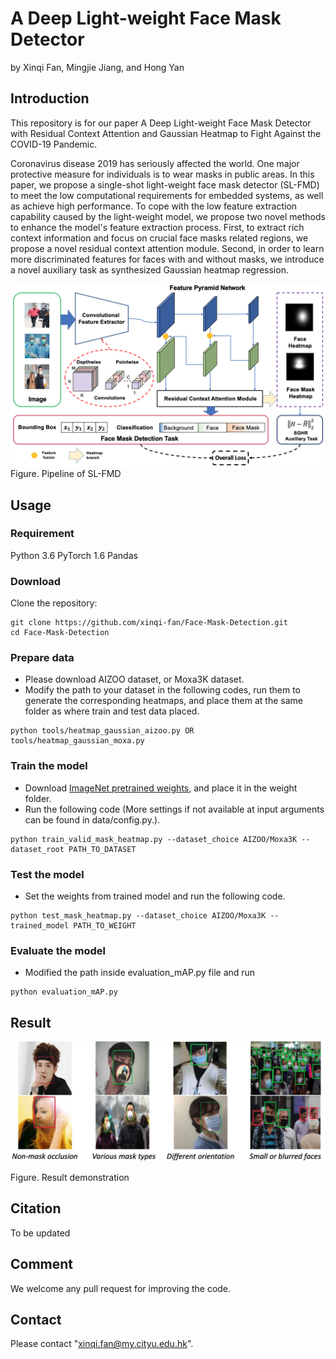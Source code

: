 # A Deep Light-weight Face Mask Detector

by Xinqi Fan, Mingjie Jiang, and Hong Yan

## Introduction
This repository is for our paper A Deep Light-weight Face Mask Detector with Residual Context Attention and Gaussian Heatmap to Fight Against the COVID-19 Pandemic. 

Coronavirus disease 2019 has seriously affected the world. One major protective measure for individuals is to wear masks in public areas. In this paper, we propose a single-shot light-weight face mask detector (SL-FMD) to meet the low computational requirements for embedded systems, as well as achieve high performance. To cope with the low feature extraction capability caused by the light-weight model, we propose two novel methods to enhance the model's feature extraction process. First, to extract rich context information and focus on crucial face masks related regions, we propose a novel residual context attention module. Second, in order to learn more discriminated features for faces with and without masks, we introduce a novel auxiliary task as synthesized Gaussian heatmap regression.

![](https://github.com/xinqi-fan/Face-Mask-Detection/blob/main/figure/pipeline.png)
Figure. Pipeline of SL-FMD

## Usage
### Requirement
Python 3.6
PyTorch 1.6
Pandas


### Download
Clone the repository:
```
git clone https://github.com/xinqi-fan/Face-Mask-Detection.git
cd Face-Mask-Detection
```

### Prepare data

* Please download AIZOO dataset, or Moxa3K dataset.
* Modify the path to your dataset in the following codes, run them to generate the corresponding heatmaps, and place them at the same folder as where train and test data placed.

```
python tools/heatmap_gaussian_aizoo.py OR tools/heatmap_gaussian_moxa.py
```

### Train the model

* Download [ImageNet pretrained weights](https://drive.google.com/file/d/1BODjD9TtoXtGrna5dc-63GbpmMySW416/view?usp=sharing), and place it in the weight folder.
* Run the following code (More settings if not available at input arguments can be found in data/config.py.).

```
python train_valid_mask_heatmap.py --dataset_choice AIZOO/Moxa3K --dataset_root PATH_TO_DATASET
```

### Test the model

* Set the weights from trained model and run the following code.

```
python test_mask_heatmap.py --dataset_choice AIZOO/Moxa3K --trained_model PATH_TO_WEIGHT
```
### Evaluate the model

* Modified the path inside evaluation_mAP.py file and run

```
python evaluation_mAP.py
```

## Result

![](https://github.com/xinqi-fan/Face-Mask-Detection/blob/main/figure/result.png)

Figure. Result demonstration


## Citation
To be updated

## Comment
We welcome any pull request for improving the code.

## Contact
Please contact "xinqi.fan@my.cityu.edu.hk".
